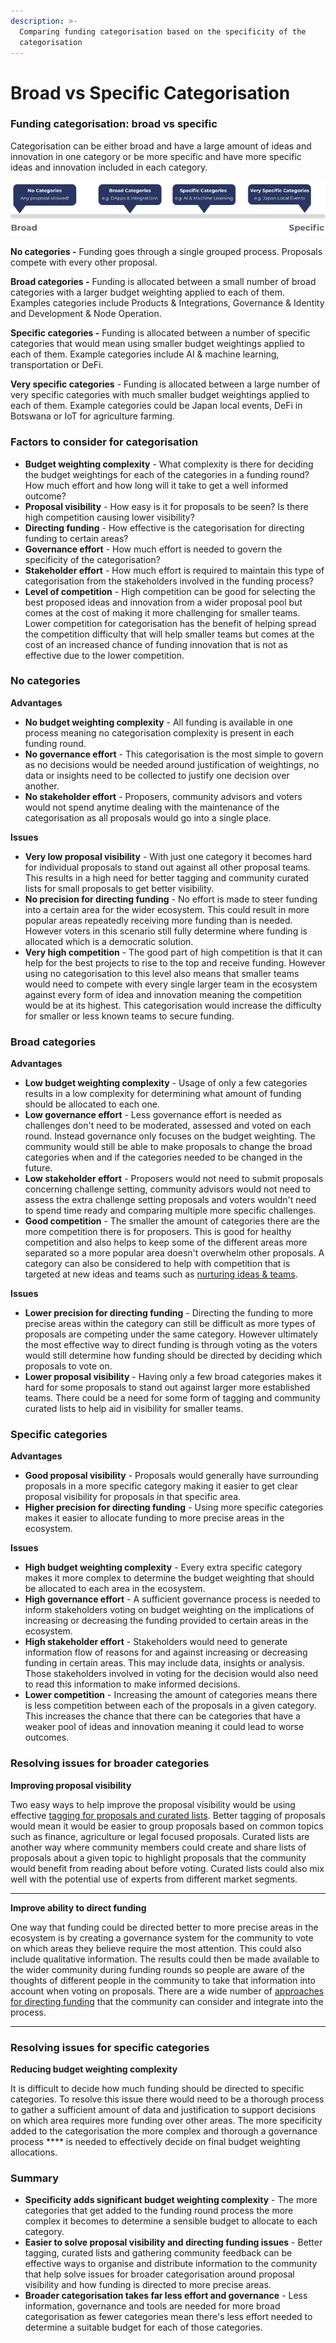 ```yaml
---
description: >-
  Comparing funding categorisation based on the specificity of the
  categorisation
---
```


# Broad vs Specific Categorisation

### Funding categorisation: broad vs specific

Categorisation can be either broad and have a large amount of ideas and innovation in one category or be more specific and have more specific ideas and innovation included in each category.

![](<../.gitbook/assets/broad-vs-specific (1).png>)

**No categories -** Funding goes through a single grouped process. Proposals compete with every other proposal.



**Broad categories -** Funding is allocated between a small number of broad categories with a larger budget weighting applied to each of them. Examples categories include Products & Integrations, Governance & Identity and Development & Node Operation.



**Specific categories -** Funding is allocated between a number of specific categories that would mean using smaller budget weightings applied to each of them. Example categories include AI & machine learning, transportation or DeFi.



**Very specific categories** - Funding is allocated between a large number of very specific categories with much smaller budget weightings applied to each of them. Example categories could be Japan local events, DeFi in Botswana or IoT for agriculture farming.



### **Factors to consider for categorisation**

* **Budget weighting complexity** - What complexity is there for deciding the budget weightings for each of the categories in a funding round? How much effort and how long will it take to get a well informed outcome?
* **Proposal visibility** - How easy is it for proposals to be seen? Is there high competition causing lower visibility?
* **Directing funding** - How effective is the categorisation for directing funding to certain areas?
* **Governance effort** - How much effort is needed to govern the specificity of the categorisation?
* **Stakeholder effort** - How much effort is required to maintain this type of categorisation from the stakeholders involved in the funding process?
* **Level of competition** - High competition can be good for selecting the best proposed ideas and innovation from a wider proposal pool but comes at the cost of making it more challenging for smaller teams. Lower competition for categorisation has the benefit of helping spread the competition difficulty that will help smaller teams but comes at the cost of an increased chance of funding innovation that is not as effective due to the lower competition.



### No categories

**Advantages**

* **No budget weighting complexity** - All funding is available in one process meaning no categorisation complexity is present in each funding round.
* **No governance effort** - This categorisation is the most simple to govern as no decisions would be needed around justification of weightings, no data or insights need to be collected to justify one decision over another.
* **No stakeholder effort** - Proposers, community advisors and voters would not spend anytime dealing with the maintenance of the categorisation as all proposals would go into a single place.

**Issues**

* **Very low proposal visibility** - With just one category it becomes hard for individual proposals to stand out against all other proposal teams. This results in a high need for better tagging and community curated lists for small proposals to get better visibility.
* **No precision for directing funding** - No effort is made to steer funding into a certain area for the wider ecosystem. This could result in more popular areas repeatedly receiving more funding than is needed. However voters in this scenario still fully determine where funding is allocated which is a democratic solution.
* **Very high competition** - The good part of high competition is that it can help for the best projects to rise to the top and receive funding. However using no categorisation to this level also means that smaller teams would need to compete with every single larger team in the ecosystem against every form of idea and innovation meaning the competition would be at its highest. This categorisation would increase the difficulty for smaller or less known teams to secure funding.



### **Broad categories**

**Advantages**

* **Low budget weighting complexity** - Usage of only a few categories results in a low complexity for determining what amount of funding should be allocated to each one.
* **Low governance effort** - Less governance effort is needed as challenges don't need to be moderated, assessed and voted on each round. Instead governance only focuses on the budget weighting. The community would still be able to make proposals to change the broad categories when and if the categories needed to be changed in the future.
* **Low stakeholder effort** - Proposers would not need to submit proposals concerning challenge setting, community advisors would not need to assess the extra challenge setting proposals and voters wouldn't need to spend time ready and comparing multiple more specific challenges.
* **Good competition** - The smaller the amount of categories there are the more competition there is for proposers. This is good for healthy competition and also helps to keep some of the different areas more separated so a more popular area doesn't overwhelm other proposals. A category can also be considered to help with competition that is targeted at new ideas and teams such as [nurturing ideas & teams](../funding-categories/nurturing-ideas-and-teams.md).&#x20;



**Issues**

* **Lower precision for directing funding** - Directing the funding to more precise areas within the category can still be difficult as more types of proposals are competing under the same category. However ultimately the most effective way to direct funding is through voting as the voters would still determine how funding should be directed by deciding which proposals to vote on.
* **Lower proposal visibility** - Having only a few broad categories makes it hard for some proposals to stand out against larger more established teams. There could be a need for some form of tagging and community curated lists to help aid in visibility for smaller teams.



### **Specific categories**

**Advantages**

* **Good proposal visibility** - Proposals would generally have surrounding proposals in a more specific category making it easier to get clear proposal visibility for proposals in that specific area.
* **Higher precision for directing funding** - Using more specific categories makes it easier to allocate funding to more precise areas in the ecosystem.

**Issues**

* **High budget weighting complexity** - Every extra specific category makes it more complex to determine the budget weighting that should be allocated to each area in the ecosystem.
* **High governance effort** - A sufficient governance process is needed to inform stakeholders voting on budget weighting on the implications of increasing or decreasing the funding provided to certain areas in the ecosystem.
* **High stakeholder effort** - Stakeholders would need to generate information flow of reasons for and against increasing or decreasing funding in certain areas. This may include data, insights or analysis. Those stakeholders involved in voting for the decision would also need to read this information to make informed decisions.&#x20;
* **Lower competition** - Increasing the amount of categories means there is less competition between each of the proposals in a given category. This increases the chance that there can be categories that have a weaker pool of ideas and innovation meaning it could lead to worse outcomes.



### Resolving issues for broader categories

**Improving proposal visibility**

Two easy ways to help improve the proposal visibility would be using effective [tagging for proposals and curated lists](approaches-for-directing-funding.md). Better tagging of proposals would mean it would be easier to group proposals based on common topics such as finance, agriculture or legal focused proposals. Curated lists are another way where community members could create and share lists of proposals about a given topic to highlight proposals that the community would benefit from reading about before voting. Curated lists could also mix well with the potential use of experts from different market segments.

****

**Improve ability to direct funding**

One way that funding could be directed better to more precise areas in the ecosystem is by creating a governance system for the community to vote on which areas they believe require the most attention. This could also include qualitative information. The results could then be made available to the wider community during funding rounds so people are aware of the thoughts of different people in the community to take that information into account when voting on proposals. There are a wide number of [approaches for directing funding](approaches-for-directing-funding.md) that the community can consider and integrate into the process.

****

### **Resolving issues for specific categories**

**Reducing budget weighting complexity**

It is difficult to decide how much funding should be directed to specific categories. To resolve this issue there would need to be a thorough process to gather a sufficient amount of data and justification to support decisions on which area requires more funding over other areas. The more specificity added to the categorisation the more complex and thorough a governance process **** is needed to effectively decide on final budget weighting allocations.



### Summary

* **Specificity adds significant budget weighting complexity** - The more categories that get added to the funding round process the more complex it becomes to determine a sensible budget to allocate to each category.
* **Easier to solve proposal visibility and directing funding issues** - Better tagging, curated lists and gathering community feedback can be effective ways to organise and distribute information to the community that help solve issues for broader categorisation around proposal visibility and how funding is directed to more precise areas.
* **Broader categorisation takes far less effort and governance** - Less information, governance and tools are needed for more broad categorisation as fewer categories mean there's less effort needed to determine a suitable budget for each of those categories.
